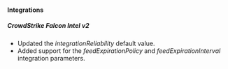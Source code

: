 
#### Integrations
##### CrowdStrike Falcon Intel v2
- Updated the *integrationReliability* default value.
- Added support for the *feedExpirationPolicy* and *feedExpirationInterval* integration parameters.
